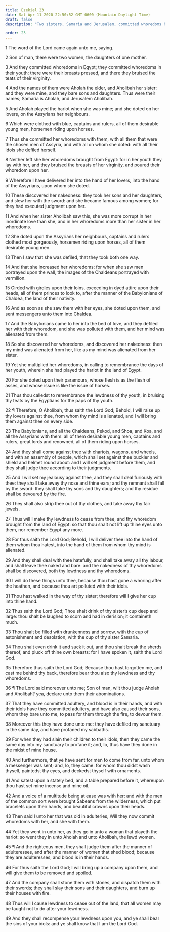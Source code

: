 ```yaml
---
title: Ezekiel 23
date: Sat Apr 11 2020 22:50:52 GMT-0600 (Mountain Daylight Time)
draft: false
description: "Two sisters, Samaria and Jerusalem, committed whoredoms by worshipping idols—Both are destroyed for their lewdness."

order: 23
---
```

    
1 The word of the Lord came again unto me, saying.

2 Son of man, there were two women, the daughters of one mother.

3 And they committed whoredoms in Egypt; they committed whoredoms in their youth: there were their breasts pressed, and there they bruised the teats of their virginity.

4 And the names of them were Aholah the elder, and Aholibah her sister: and they were mine, and they bare sons and daughters. Thus were their names; Samaria is Aholah, and Jerusalem Aholibah.

5 And Aholah played the harlot when she was mine; and she doted on her lovers, on the Assyrians her neighbours.

6 Which were clothed with blue, captains and rulers, all of them desirable young men, horsemen riding upon horses.

7 Thus she committed her whoredoms with them, with all them that were the chosen men of Assyria, and with all on whom she doted: with all their idols she defiled herself.

8 Neither left she her whoredoms brought from Egypt: for in her youth they lay with her, and they bruised the breasts of her virginity, and poured their whoredom upon her.

9 Wherefore I have delivered her into the hand of her lovers, into the hand of the Assyrians, upon whom she doted.

10 These discovered her nakedness: they took her sons and her daughters, and slew her with the sword: and she became famous among women; for they had executed judgment upon her.

11 And when her sister Aholibah saw this, she was more corrupt in her inordinate love than she, and in her whoredoms more than her sister in her whoredoms.

12 She doted upon the Assyrians her neighbours, captains and rulers clothed most gorgeously, horsemen riding upon horses, all of them desirable young men.

13 Then I saw that she was defiled, that they took both one way.

14 And that she increased her whoredoms: for when she saw men portrayed upon the wall, the images of the Chaldeans portrayed with vermilion.

15 Girded with girdles upon their loins, exceeding in dyed attire upon their heads, all of them princes to look to, after the manner of the Babylonians of Chaldea, the land of their nativity.

16 And as soon as she saw them with her eyes, she doted upon them, and sent messengers unto them into Chaldea.

17 And the Babylonians came to her into the bed of love, and they defiled her with their whoredom, and she was polluted with them, and her mind was alienated from them.

18 So she discovered her whoredoms, and discovered her nakedness: then my mind was alienated from her, like as my mind was alienated from her sister.

19 Yet she multiplied her whoredoms, in calling to remembrance the days of her youth, wherein she had played the harlot in the land of Egypt.

20 For she doted upon their paramours, whose flesh is as the flesh of asses, and whose issue is like the issue of horses.

21 Thus thou calledst to remembrance the lewdness of thy youth, in bruising thy teats by the Egyptians for the paps of thy youth.

22 ¶ Therefore, O Aholibah, thus saith the Lord God; Behold, I will raise up thy lovers against thee, from whom thy mind is alienated, and I will bring them against thee on every side.

23 The Babylonians, and all the Chaldeans, Pekod, and Shoa, and Koa, and all the Assyrians with them: all of them desirable young men, captains and rulers, great lords and renowned, all of them riding upon horses.

24 And they shall come against thee with chariots, wagons, and wheels, and with an assembly of people, which shall set against thee buckler and shield and helmet round about: and I will set judgment before them, and they shall judge thee according to their judgments.

25 And I will set my jealousy against thee, and they shall deal furiously with thee: they shall take away thy nose and thine ears; and thy remnant shall fall by the sword: they shall take thy sons and thy daughters; and thy residue shall be devoured by the fire.

26 They shall also strip thee out of thy clothes, and take away thy fair jewels.

27 Thus will I make thy lewdness to cease from thee, and thy whoredom brought from the land of Egypt: so that thou shalt not lift up thine eyes unto them, nor remember Egypt any more.

28 For thus saith the Lord God; Behold, I will deliver thee into the hand of them whom thou hatest, into the hand of them from whom thy mind is alienated.

29 And they shall deal with thee hatefully, and shall take away all thy labour, and shall leave thee naked and bare: and the nakedness of thy whoredoms shall be discovered, both thy lewdness and thy whoredoms.

30 I will do these things unto thee, because thou hast gone a whoring after the heathen, and because thou art polluted with their idols.

31 Thou hast walked in the way of thy sister; therefore will I give her cup into thine hand.

32 Thus saith the Lord God; Thou shalt drink of thy sister’s cup deep and large: thou shalt be laughed to scorn and had in derision; it containeth much.

33 Thou shalt be filled with drunkenness and sorrow, with the cup of astonishment and desolation, with the cup of thy sister Samaria.

34 Thou shalt even drink it and suck it out, and thou shalt break the sherds thereof, and pluck off thine own breasts: for I have spoken it, saith the Lord God.

35 Therefore thus saith the Lord God; Because thou hast forgotten me, and cast me behind thy back, therefore bear thou also thy lewdness and thy whoredoms.

36 ¶ The Lord said moreover unto me; Son of man, wilt thou judge Aholah and Aholibah? yea, declare unto them their abominations.

37 That they have committed adultery, and blood is in their hands, and with their idols have they committed adultery, and have also caused their sons, whom they bare unto me, to pass for them through the fire, to devour them.

38 Moreover this they have done unto me: they have defiled my sanctuary in the same day, and have profaned my sabbaths.

39 For when they had slain their children to their idols, then they came the same day into my sanctuary to profane it; and, lo, thus have they done in the midst of mine house.

40 And furthermore, that ye have sent for men to come from far, unto whom a messenger was sent; and, lo, they came: for whom thou didst wash thyself, paintedst thy eyes, and deckedst thyself with ornaments.

41 And satest upon a stately bed, and a table prepared before it, whereupon thou hast set mine incense and mine oil.

42 And a voice of a multitude being at ease was with her: and with the men of the common sort were brought Sabeans from the wilderness, which put bracelets upon their hands, and beautiful crowns upon their heads.

43 Then said I unto her that was old in adulteries, Will they now commit whoredoms with her, and she with them.

44 Yet they went in unto her, as they go in unto a woman that playeth the harlot: so went they in unto Aholah and unto Aholibah, the lewd women.

45 ¶ And the righteous men, they shall judge them after the manner of adulteresses, and after the manner of women that shed blood; because they are adulteresses, and blood is in their hands.

46 For thus saith the Lord God; I will bring up a company upon them, and will give them to be removed and spoiled.

47 And the company shall stone them with stones, and dispatch them with their swords; they shall slay their sons and their daughters, and burn up their houses with fire.

48 Thus will I cause lewdness to cease out of the land, that all women may be taught not to do after your lewdness.

49 And they shall recompense your lewdness upon you, and ye shall bear the sins of your idols: and ye shall know that I am the Lord God.
